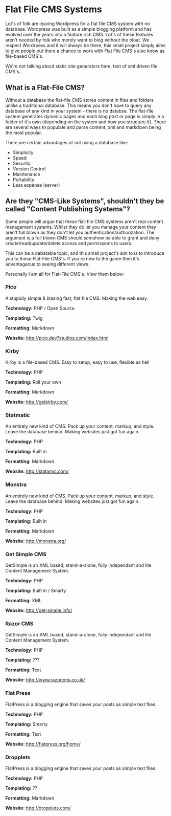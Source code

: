 Flat File CMS Systems 
=====================

Lot's of folk are leaving Wordpress for a flat file CMS system with no database. Wordpress was built as a simple blogging platform and has evolved over the years into a feature rich CMS. Lot's of these features aren't needed by folk who merely want to blog without the bloat. We respect Wordrpess and it will always be there, this small project simply aims to give people out there a chance to work with Flat File CMS's also know as file-based CMS's.

We're not talking about static site generators here, text of xml driven file CMS's..

## What is a Flat-File CMS?

Without a database the flat-file CMS stores content in files and folders unlike a traditional database. This means you don't have to query any database of any kind in your system -  there is no databse. The flat-file system generates dynamic pages and each blog post or page is simply in a folder of it's own (depending on the system and how you structure it). There are several ways to populate and parse content, xml and markdown being the most popular.

There are certain advantages of not using a database like:

* Simplicity
* Speed
* Security
* Version Control
* Maintenance
* Portability
* Less expense (server)

## Are they "CMS-Like Systems", shouldn't they be called "Content Publishing Systems"?

Some people will argue that these flat-file CMS systems aren't real content management systems. Whilst they do let you manage your content they aren't full blown as they don't let you authentication/authorization. The argument is a full blown CMS should somehow be able to grant and deny create/read/update/delete access and permissions to users.

This can be a debatable topic, and this small project's aim to is to introduce you to these Flat-File CMS's. If you're new to the game then it's advantageous to seeing different views. 

Personally I am all for Flat-File CMS's. View them below:

### Pico

A stupidly simple & blazing fast, flat file CMS. Making the web easy.

**Technology:** PHP / Open Source

**Templating:** Twig

**Formatting:** Markdown

**Website:** http://pico.dev7studios.com/index.html

### Kirby

Kirby is a file-based CMS. Easy to setup, easy to use, flexible as hell

**Technology:** PHP

**Templating:** Roll your own

**Formatting:** Markdown

**Website:** http://getkirby.com/

### Statmatic

An entirely new kind of CMS. Pack up your content, markup, and style. Leave the database behind. Making websites just got fun again.

**Technology:** PHP

**Templating:** Built in

**Formatting:** Markdown

**Website:** http://statamic.com/

### Monstra

An entirely new kind of CMS. Pack up your content, markup, and style. Leave the database behind. Making websites just got fun again.

**Technology:** PHP

**Templating:** Built in

**Formatting:** Markdown

**Website:** http://monstra.org/

### Get Simple CMS

 GetSimple is an XML based, stand-a-alone, fully independant and lite Content Management System.

**Technology:** PHP

**Templating:** Built in / Smarty

**Formatting:** XML

**Website:** http://get-simple.info/

### Razor CMS

 GetSimple is an XML based, stand-a-alone, fully independant and lite Content Management System.

**Technology:** PHP

**Templating:** ???

**Formatting:** Text

**Website:** http://www.razorcms.co.uk/

### Flat Press

FlatPress is a blogging engine that saves your posts as simple text files.

**Technology:** PHP

**Templating:** Smarty

**Formatting:** Text

**Website:** http://flatpress.org/home/

### Dropplets

FlatPress is a blogging engine that saves your posts as simple text files.

**Technology:** PHP

**Templating:** ??

**Formatting:** Markdown

**Website:** http://dropplets.com/








